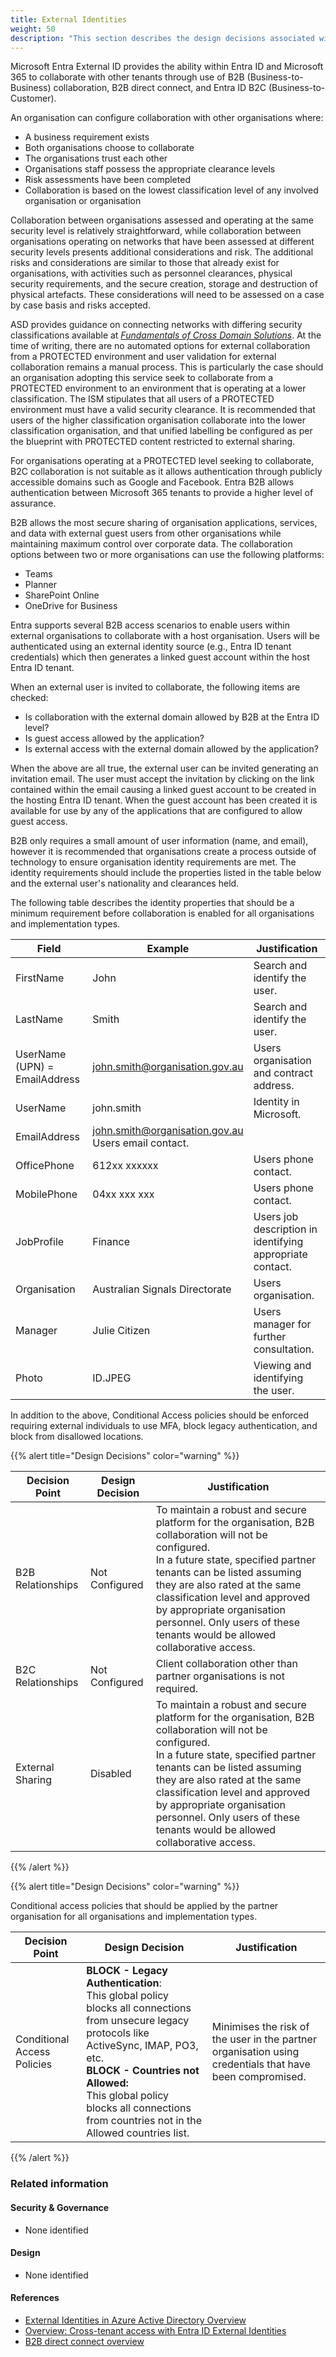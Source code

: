 ```yaml
---
title: External Identities
weight: 50
description: "This section describes the design decisions associated with external identities e.g. B2B Collaboration, B2B Direct Connect and Entra ID B2C from other tenants for system(s) built using ASD's Blueprint for Secure Cloud."
---
```


Microsoft Entra External ID provides the ability within Entra ID and Microsoft 365 to collaborate with other tenants through use of B2B (Business-to-Business) collaboration, B2B direct connect, and Entra ID B2C (Business-to-Customer).

An organisation can configure collaboration with other organisations where:

* A business requirement exists
* Both organisations choose to collaborate
* The organisations trust each other
* Organisations staff possess the appropriate clearance levels
* Risk assessments have been completed
* Collaboration is based on the lowest classification level of any involved organisation or organisation

Collaboration between organisations assessed and operating at the same security level is relatively straightforward, while collaboration between organisations operating on networks that have been assessed at different security levels presents additional considerations and risk. The additional risks and considerations are similar to those that already exist for organisations, with activities such as personnel clearances, physical security requirements, and the secure creation, storage and destruction of physical artefacts. These considerations will need to be assessed on a case by case basis and risks accepted.

ASD provides guidance on connecting networks with differing security classifications available at [*Fundamentals of Cross Domain Solutions*](https://www.cyber.gov.au/resources-business-and-government/maintaining-devices-and-systems/system-hardening-and-administration/cross-domain-solutions/fundamentals-cross-domain-solutions). At the time of writing, there are no automated options for external collaboration from a PROTECTED environment and user validation for external collaboration remains a manual process. This is particularly the case should an organisation adopting this service seek to collaborate from a PROTECTED environment to an environment that is operating at a lower classification. The ISM stipulates that all users of a PROTECTED environment must have a valid security clearance. It is recommended that users of the higher classification organisation collaborate into the lower classification organisation, and that unified labelling be configured as per the blueprint with PROTECTED content restricted to external sharing.

For organisations operating at a PROTECTED level seeking to collaborate, B2C collaboration is not suitable as it allows authentication through publicly accessible domains such as Google and Facebook. Entra B2B allows authentication between Microsoft 365 tenants to provide a higher level of assurance.

B2B allows the most secure sharing of organisation applications, services, and data with external guest users from other organisations while maintaining maximum control over corporate data. The collaboration options between two or more organisations can use the following platforms:

* Teams
* Planner
* SharePoint Online
* OneDrive for Business

Entra supports several B2B access scenarios to enable users within external organisations to collaborate with a host organisation. Users will be authenticated using an external identity source (e.g., Entra ID tenant credentials) which then generates a linked guest account within the host Entra ID tenant.

When an external user is invited to collaborate, the following items are checked:

* Is collaboration with the external domain allowed by B2B at the Entra ID level?
* Is guest access allowed by the application?
* Is external access with the external domain allowed by the application?

When the above are all true, the external user can be invited generating an invitation email. The user must accept the invitation by clicking on the link contained within the email causing a linked guest account to be created in the hosting Entra ID tenant. When the guest account has been created it is available for use by any of the applications that are configured to allow guest access.

B2B only requires a small amount of user information (name, and email), however it is recommended that organisations create a process outside of technology to ensure organisation identity requirements are met. The identity requirements should include the properties listed in the table below and the external user's nationality and clearances held.

The following table describes the identity properties that should be a minimum requirement before collaboration is enabled for all organisations and implementation types.

| Field                         | Example                                                | Justification                                             |
| ----------------------------- | ------------------------------------------------------ | --------------------------------------------------------- |
| FirstName                     | John                                                   | Search and identify the user.                             |
| LastName                      | Smith                                                  | Search and identify the user.                             |
| UserName (UPN) = EmailAddress | john.smith@organisation.gov.au                         | Users organisation and contract address.                  |
| UserName                      | john.smith                                             | Identity in Microsoft.                                    |
| EmailAddress                  | john.smith@organisation.gov.au<br>Users email contact. |                                                           |
| OfficePhone                   | 612xx xxxxxx                                           | Users phone contact.                                      |
| MobilePhone                   | 04xx xxx xxx                                           | Users phone contact.                                      |
| JobProfile                    | Finance                                                | Users job description in identifying appropriate contact. |
| Organisation                  | Australian Signals Directorate                         | Users organisation.                                       |
| Manager                       | Julie Citizen                                          | Users manager for further consultation.                   |
| Photo                         | ID.JPEG                                                | Viewing and identifying the user.                         |

In addition to the above, Conditional Access policies should be enforced requiring external individuals to use MFA, block legacy authentication, and block from disallowed locations.

{{% alert title="Design Decisions" color="warning" %}}

| Decision Point    | Design Decision | Justification                                                                                                                                                                                                                                                                                                                                               |
| ----------------- | --------------- | ----------------------------------------------------------------------------------------------------------------------------------------------------------------------------------------------------------------------------------------------------------------------------------------------------------------------------------------------------------- |
| B2B Relationships | Not Configured  | To maintain a robust and secure platform for the organisation, B2B collaboration will not be configured.<br>In a future state, specified partner tenants can be listed assuming they are also rated at the same classification level and approved by appropriate organisation personnel. Only users of these tenants would be allowed collaborative access. |
| B2C Relationships | Not Configured  | Client collaboration other than partner organisations is not required.                                                                                                                                                                                                                                                                                      |
| External Sharing  | Disabled        | To maintain a robust and secure platform for the organisation, B2B collaboration will not be configured.<br>In a future state, specified partner tenants can be listed assuming they are also rated at the same classification level and approved by appropriate organisation personnel. Only users of these tenants would be allowed collaborative access. |

{{% /alert %}}

{{% alert title="Design Decisions" color="warning" %}}

Conditional access policies that should be applied by the partner organisation for all organisations and implementation types.

| Decision Point              | Design Decision                                                                                                                                                                                                                                                                      | Justification                                                                                            |
| --------------------------- | ------------------------------------------------------------------------------------------------------------------------------------------------------------------------------------------------------------------------------------------------------------------------------------ | -------------------------------------------------------------------------------------------------------- |
| Conditional Access Policies | **BLOCK - Legacy Authentication**:<br>This global policy blocks all connections from unsecure legacy protocols like ActiveSync, IMAP, PO3, etc.<br>**BLOCK - Countries not Allowed:**<br>This global policy blocks all connections from countries not in the Allowed countries list. | Minimises the risk of the user in the partner organisation using credentials that have been compromised. |

{{% /alert %}}

### Related information

#### Security & Governance

* None identified

#### Design

* None identified

#### References

* [External Identities in Azure Active Directory Overview](https://docs.microsoft.com/azure/active-directory/external-identities/external-identities-overview)
* [Overview: Cross-tenant access with Entra ID External Identities](https://learn.microsoft.com/azure/active-directory/external-identities/cross-tenant-access-overview)
* [B2B direct connect overview](https://learn.microsoft.com/azure/active-directory/external-identities/b2b-direct-connect-overview)
